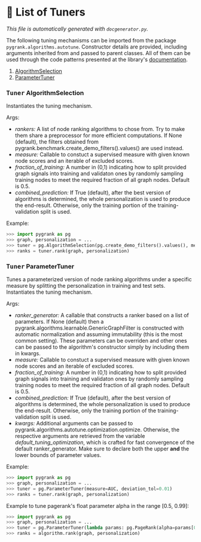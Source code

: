 # :scroll: List of Tuners
*This file is automatically generated with `docgenerator.py`.*

The following tuning mechanisms can be imported from the package `pygrank.algorithms.autotune`.
Constructor details are provided, including arguments inherited from and passed to parent classes.
All of them can be used through the code patterns presented at the library's [documentation](documentation.md).  
1. [AlgorithmSelection](#kbdtunerkbd-algorithmselection)
2. [ParameterTuner](#kbdtunerkbd-parametertuner)

### <kbd>Tuner</kbd> AlgorithmSelection
 
Instantiates the tuning mechanism. 

Args: 
 * *rankers:* A list of node ranking algorithms to chose from. Try to make them share a preprocessor for more efficient computations. If None (default), the filters obtained from pygrank.benchmark.create_demo_filters().values() are used instead. 
 * *measure:* Callable to constuct a supervised measure with given known node scores and an iterable of excluded scores. 
 * *fraction_of_training:* A number in (0,1) indicating how to split provided graph signals into training and validaton ones by randomly sampling training nodes to meet the required fraction of all graph nodes. Default is 0.5. 
 * *combined_prediction:* If True (default), after the best version of algorithms is determined, the whole personalization is used to produce the end-result. Otherwise, only the training portion of the training-validation split is used. 

Example:

```python 
>>> import pygrank as pg 
>>> graph, personalization = ... 
>>> tuner = pg.AlgorithmSelection(pg.create_demo_filters().values(), measure=AUC, deviation_tol=0.01) 
>>> ranks = tuner.rank(graph, personalization) 
```


### <kbd>Tuner</kbd> ParameterTuner

Tunes a parameterized version of node ranking algorithms under a specific measure by splitting the personalization 
in training and test sets. 
Instantiates the tuning mechanism. 

Args: 
 * *ranker_generator:* A callable that constructs a ranker based on a list of parameters. If None (default) then a pygrank.algorithms.learnable.GenericGraphFilter is constructed with automatic normalization and assuming immutability (this is the most common setting). These parameters can be overriden and other ones can be passed to the algorithm's constructor simply by including them in kwargs. 
 * *measure:* Callable to constuct a supervised measure with given known node scores and an iterable of excluded scores. 
 * *fraction_of_training:* A number in (0,1) indicating how to split provided graph signals into training and validaton ones by randomly sampling training nodes to meet the required fraction of all graph nodes. Default is 0.5. 
 * *combined_prediction:* If True (default), after the best version of algorithms is determined, the whole personalization is used to produce the end-result. Otherwise, only the training portion of the training-validation split is used. 
 * *kwargs:* Additional arguments can be passed to pygrank.algorithms.autotune.optimization.optimize. Otherwise, the respective arguments are retrieved from the variable *default_tuning_optimization*, which is crafted for fast convergence of the default ranker_generator. Make sure to declare both the upper **and** the lower bounds of parameter values. 

Example:

```python 
>>> import pygrank as pg 
>>> graph, personalization = ... 
>>> tuner = pg.ParameterTuner(measure=AUC, deviation_tol=0.01) 
>>> ranks = tuner.rank(graph, personalization) 
```


Example to tune pagerank's float parameter alpha in the range [0.5, 0.99]:

```python 
>>> import pygrank as pg 
>>> graph, personalization = ... 
>>> tuner = pg.ParameterTuner(lambda params: pg.PageRank(alpha=params[0]), measure=AUC, deviation_tol=0.01, max_vals=[0.99], min_vals=[0.5]) 
>>> ranks = algorithm.rank(graph, personalization) 
```

